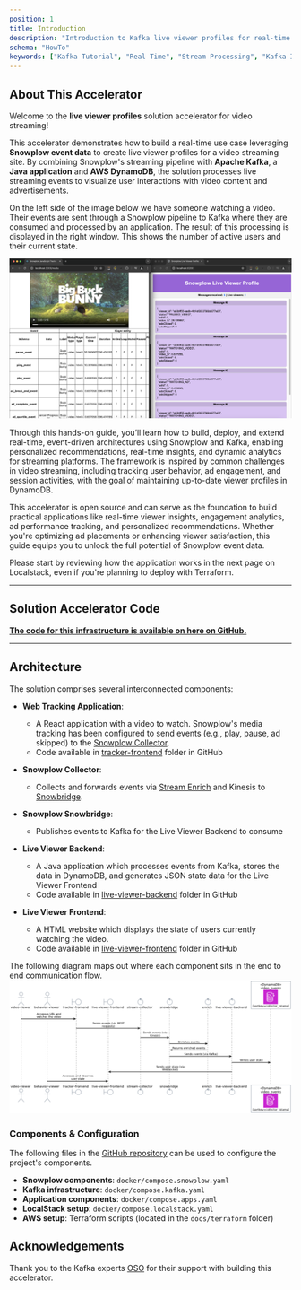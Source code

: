 ```yaml
---
position: 1
title: Introduction
description: "Introduction to Kafka live viewer profiles for real-time behavioral data streaming and analysis."
schema: "HowTo"
keywords: ["Kafka Tutorial", "Real Time", "Stream Processing", "Kafka Introduction", "Live Analytics", "Stream Analytics"]
---
```


## About This Accelerator
Welcome to the **live viewer profiles** solution accelerator for video streaming!

This accelerator demonstrates how to build a real-time use case leveraging **Snowplow event data** to create live viewer profiles for a video streaming site. By combining Snowplow's streaming pipeline with **Apache Kafka**, a **Java application** and **AWS DynamoDB**, the solution processes live streaming events to visualize user interactions with video content and advertisements.

On the left side of the image below we have someone watching a video. Their events are sent through a Snowplow pipeline to Kafka where they are consumed and processed by an application. The result of this processing is displayed in the right window. This shows the number of active users and their current state.

![Application Output](images/one-viewer.png)

Through this hands-on guide, you’ll learn how to build, deploy, and extend real-time, event-driven architectures using Snowplow and Kafka, enabling personalized recommendations, real-time insights, and dynamic analytics for streaming platforms. The framework is inspired by common challenges in video streaming, including tracking user behavior, ad engagement, and session activities, with the goal of maintaining up-to-date viewer profiles in DynamoDB.

This accelerator is open source and can serve as the foundation to build practical applications like real-time viewer insights, engagement analytics, ad performance tracking, and personalized recommendations. Whether you're optimizing ad placements or enhancing viewer satisfaction, this guide equips you to unlock the full potential of Snowplow event data.

Please start by reviewing how the application works in the next page on Localstack, even if you're planning to deploy with Terraform.

---

## Solution Accelerator Code
[**The code for this infrastructure is available on here on GitHub.**](https://github.com/snowplow-industry-solutions/kafka-live-viewer-profiles)

---

## Architecture

The solution comprises several interconnected components:

- **Web Tracking Application**:
  - A React application with a video to watch. Snowplow's media tracking has been configured to send events (e.g., play, pause, ad skipped) to the [Snowplow Collector](/docs/fundamentals/architecture-overview).
  - Code available in [tracker-frontend](https://github.com/snowplow-industry-solutions/kafka-live-viewer-profiles/tree/main/tracker-frontend) folder in GitHub

- **Snowplow Collector**:
  - Collects and forwards events via [Stream Enrich](/docs/fundamentals/architecture-overview) and Kinesis to [Snowbridge](/docs/destinations/forwarding-events/snowbridge).

- **Snowplow Snowbridge**:
  - Publishes events to Kafka for the Live Viewer Backend to consume

- **Live Viewer Backend**:
  - A Java application which processes events from Kafka, stores the data in DynamoDB, and generates JSON state data for the Live Viewer Frontend
  - Code available in [live-viewer-backend](https://github.com/snowplow-industry-solutions/kafka-live-viewer-profiles/tree/main/live-viewer-backend) folder in GitHub

- **Live Viewer Frontend**:
  - A HTML website which displays the state of users currently watching the video.
  - Code available in [live-viewer-frontend](https://github.com/snowplow-industry-solutions/kafka-live-viewer-profiles/tree/main/live-viewer-frontend) folder in GitHub

The following diagram maps out where each component sits in the end to end communication flow.
![Architecture Diagram](images/architecture.png)

### Components & Configuration
The following files in the [GitHub repository](https://github.com/snowplow-industry-solutions/kafka-live-viewer-profiles) can be used  to configure the project's components.
- **Snowplow components**: `docker/compose.snowplow.yaml`
- **Kafka infrastructure**: `docker/compose.kafka.yaml`
- **Application components**: `docker/compose.apps.yaml`
- **LocalStack setup**: `docker/compose.localstack.yaml`
- **AWS setup**: Terraform scripts (located in the `docs/terraform` folder)

## Acknowledgements
Thank you to the Kafka experts [OSO](https://oso.sh/) for their support with building this accelerator.

